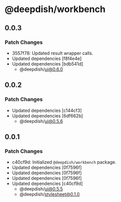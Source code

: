 # @deepdish/workbench

## 0.0.3

### Patch Changes

- 3557f78: Updated result wrapper calls.
- Updated dependencies [f8f4e4e]
- Updated dependencies [bdb541d]
  - @deepdish/ui@0.6.0

## 0.0.2

### Patch Changes

- Updated dependencies [c144cf3]
- Updated dependencies [6df662b]
  - @deepdish/ui@0.5.6

## 0.0.1

### Patch Changes

- c40cf9d: Initialized `@deepdish/workbench` package.
- Updated dependencies [0f7596f]
- Updated dependencies [0f7596f]
- Updated dependencies [0f7596f]
- Updated dependencies [c40cf9d]
  - @deepdish/ui@0.5.5
  - @deepdish/stylesheet@0.1.0
